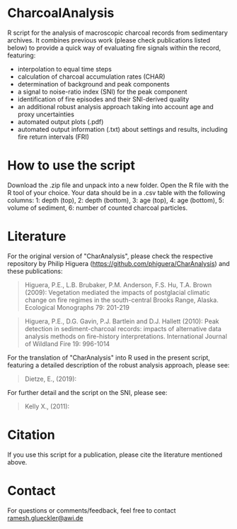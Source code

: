 # CharcoalAnalysis
R script for the analysis of macroscopic charcoal records from sedimentary archives. It combines previous work (please check publications listed below) to provide a quick way of evaluating fire signals within the record, featuring:
- interpolation to equal time steps
- calculation of charcoal accumulation rates (CHAR)
- determination of background and peak components
- a signal to noise-ratio index (SNI) for the peak component
- identification of fire episodes and their SNI-derived quality
- an additional robust analysis approach taking into account age and proxy uncertainties
- automated output plots (.pdf)
- automated output information (.txt) about settings and results, including fire return intervals (FRI)

# How to use the script
Download the .zip file and unpack into a new folder. Open the R file with the R tool of your choice. Your data should be in a .csv table with the following columns: 
1: depth (top), 2: depth (bottom), 3: age (top), 4: age (bottom), 5: volume of sediment, 6: number of counted charcoal particles.

# Literature
For the original version of "CharAnalysis", please check the respective repository by Philip Higuera (https://github.com/phiguera/CharAnalysis) and these publications:

<blockquote>Higuera, P.E., L.B. Brubaker, P.M. Anderson, F.S. Hu, T.A. Brown (2009): Vegetation mediated the impacts of postglacial climatic change on fire regimes in the south-central Brooks Range, Alaska. Ecological Monographs 79: 201-219</blockquote>

<blockquote>Higuera, P.E., D.G. Gavin, P.J. Bartlein and D.J. Hallett (2010): Peak detection in sediment-charcoal records: impacts of alternative data analysis methods on fire-history interpretations. International Journal of Wildland Fire 19: 996-1014</blockquote>

For the translation of "CharAnalysis" into R used in the present script, featuring a detailed description of the robust analysis approach, please see:

<blockquote>Dietze, E., (2019):</blockquote>

For further detail and the script on the SNI, please see:

<blockquote>Kelly X., (2011):</blockquote>

# Citation
If you use this script for a publication, please cite the literature mentioned above.

# Contact
For questions or comments/feedback, feel free to contact ramesh.glueckler@awi.de
